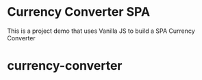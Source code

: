# Currency Converter SPA

This is a project demo that uses Vanilla JS to build a SPA Currency Converter
# currency-converter
